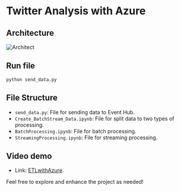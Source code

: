 # Twitter Analysis with Azure

## Architecture 

![Architect](https://github.com/thanhphat2609/Stock_Prediction/assets/84914537/06efc91e-37c7-466e-827f-a927aba27d85)

## Run file

```
python send_data.py
```

## File Structure

- `send_data.py`: File for sending data to Event Hub.
- `Create_BatchStream_Data.ipynb`: File for split data to two types of processing.
- `BatchProcessing.ipynb`: File for batch processing.
- `StreamingProcessing.ipynb`: File for streaming processing.

## Video demo
- Link: [ETLwithAzure](https://youtu.be/LxWzAepsT4E).

Feel free to explore and enhance the project as needed!

